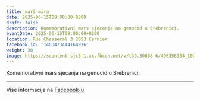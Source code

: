 ```yaml
---
title: marš mira
date: 2025-06-15T09:00:00+0200
draft: false
description: Komemorativni mars sjecanja na genocid u Srebrenici.
eventDate: 2025-06-15T09:00:00+0200
location: Rue Chasseral 3 2053 Cernier
facebook_id: '1403473444164976'
weight: 30
image: https://scontent-sjc3-1.xx.fbcdn.net/v/t39.30808-6/496358384_1007574214836511_4806363768185633011_n.jpg?_nc_cat=102&ccb=1-7&_nc_sid=9e60e4&_nc_ohc=FCLu1o80f9IQ7kNvwERoEyi&_nc_oc=Adk9aJKfryfqyydIxCqg555yBkqe8C3x68MWo2jNS6-efm-1T7ctRwawfOZpVX08KNE&_nc_zt=23&_nc_ht=scontent-sjc3-1.xx&edm=ABTKTjYEAAAA&_nc_gid=ij-Ntx1DKG2o_fIEn_UvlQ&_nc_tpa=Q5bMBQHJUvMwgJJ68tMuiwOeIn_5Z1h4Hsk1p5Ntmtd8QtGKijFqngXN8HlCBYkj6ufvdrgp3DbKm2_czA&oh=00_Afday2docO9hWIVyOCfVOizwBq1pLc1xXNR6rOC_37yEgw&oe=68FF582E
---
```


Komemorativni mars sjecanja na genocid u Srebrenici.

---

Više informacija na [Facebook-u](https://facebook.com/events/1403473444164976)